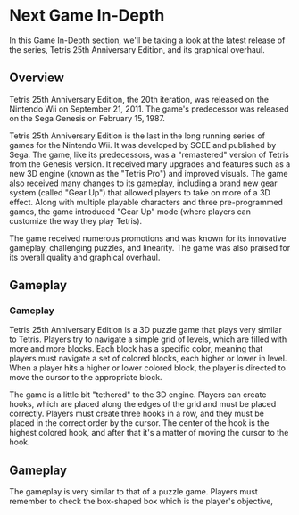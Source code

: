 # Next Game In-Depth

In this Game In-Depth section, we'll be taking a look at the latest release of the series, Tetris 25th Anniversary Edition, and its graphical overhaul.

## Overview

Tetris 25th Anniversary Edition, the 20th iteration, was released on the Nintendo Wii on September 21, 2011. The game's predecessor was released on the Sega Genesis on February 15, 1987.

Tetris 25th Anniversary Edition is the last in the long running series of games for the Nintendo Wii. It was developed by SCEE and published by Sega. The game, like its predecessors, was a "remastered" version of Tetris from the Genesis version. It received many upgrades and features such as a new 3D engine (known as the "Tetris Pro") and improved visuals. The game also received many changes to its gameplay, including a brand new gear system (called "Gear Up") that allowed players to take on more of a 3D effect. Along with multiple playable characters and three pre-programmed games, the game introduced "Gear Up" mode (where players can customize the way they play Tetris).

The game received numerous promotions and was known for its innovative gameplay, challenging puzzles, and linearity. The game was also praised for its overall quality and graphical overhaul.

## Gameplay

### Gameplay

Tetris 25th Anniversary Edition is a 3D puzzle game that plays very similar to Tetris. Players try to navigate a simple grid of levels, which are filled with more and more blocks. Each block has a specific color, meaning that players must navigate a set of colored blocks, each higher or lower in level. When a player hits a higher or lower colored block, the player is directed to move the cursor to the appropriate block.

The game is a little bit "tethered" to the 3D engine. Players can create hooks, which are placed along the edges of the grid and must be placed correctly. Players must create three hooks in a row, and they must be placed in the correct order by the cursor. The center of the hook is the highest colored hook, and after that it's a matter of moving the cursor to the hook.

## Gameplay

The gameplay is very similar to that of a puzzle game. Players must remember to check the box-shaped box which is the player's objective,